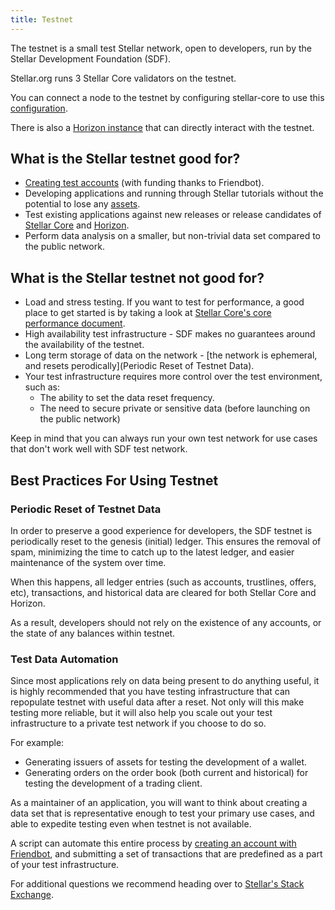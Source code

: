 ```yaml
---
title: Testnet
---
```


The testnet is a small test Stellar network, open to developers, run by the
Stellar Development Foundation (SDF).

Stellar.org runs 3 Stellar Core validators on the testnet.

You can connect a node to the testnet by configuring stellar-core to use this
[configuration](https://github.com/stellar/stellar-core/blob/master/docs/stellar-core_testnet.cfg).

There is also a [Horizon instance](https://horizon-testnet.stellar.org/) that
can directly interact with the testnet.

## What is the Stellar testnet good for?

* [Creating test accounts](../get-started/create-account.md) (with funding thanks to Friendbot).
* Developing applications and running through Stellar tutorials without the
  potential to lose any [assets](../concepts/assets.md).
* Test existing applications against new releases or release candidates of
  [Stellar Core](https://github.com/stellar/stellar-core/releases) and [Horizon](https://github.com/stellar/go/releases).
* Perform data analysis on a smaller, but non-trivial data set compared to the public network.

## What is the Stellar testnet not good for?

* Load and stress testing. If you want to test for performance, a good place to
  get started is by taking a look at [Stellar Core's core performance document](https://github.com/stellar/stellar-core/blob/master/performance-eval.md#networks-to-test-against).
* High availability test infrastructure - SDF makes no guarantees around the
  availability of the testnet.
* Long term storage of data on the network - [the network is ephemeral, and resets perodically](Periodic Reset of Testnet Data).
* Your test infrastructure requires more control over the test environment,
  such as:
  * The ability to set the data reset frequency.
  * The need to secure private or sensitive data (before launching on the public network)

Keep in mind that you can always run your own test network for use cases that
don't work well with SDF test network.

## Best Practices For Using Testnet

### Periodic Reset of Testnet Data
In order to preserve a good experience for developers, the SDF testnet is
periodically reset to the genesis (initial) ledger. This ensures the removal of
spam, minimizing the time to catch up to the latest ledger, and easier
maintenance of the system over time.

When this happens, all ledger entries (such as accounts, trustlines, offers,
etc), transactions, and historical data are cleared for both Stellar Core and
Horizon.

As a result, developers should not rely on the existence of any accounts, or
the state of any balances within testnet.

### Test Data Automation

Since most applications rely on data being present to do anything useful, it is
highly recommended that you have testing infrastructure that can repopulate
testnet with useful data after a reset. Not only will this make testing more
reliable, but it will also help you scale out your test infrastructure to
a private test network if you choose to do so.

For example:
* Generating issuers of assets for testing the development of a wallet.
* Generating orders on the order book (both current and historical) for testing
  the development of a trading client.

As a maintainer of an application, you will want to think about creating a data
set that is representative enough to test your primary use cases, and able to
expedite testing even when testnet is not available.

A script can automate this entire process by [creating an account with
Friendbot](../get-started/create-account.md), and submitting a set of
transactions that are predefined as a part of your test infrastructure.

For additional questions we recommend heading over to
[Stellar's Stack Exchange](https://stellar.stackexchange.com/).
